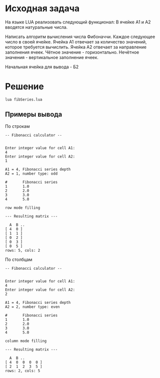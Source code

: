# Исходная задача

На языке LUA реализовать следующий функционал:
В ячейке А1 и А2 вводятся натуральные числа.

Написать алгоритм вычисления числа Фибоначчи. Каждое следующее число в своей ячейке. 
Ячейка А1 отвечает за количество значений, которое требуется вычислить.
Ячейка А2 отвечает за направление заполнения ячеек. Чётное значение - горизонтально. Нечётное значения - вертикальное заполнение ячеек. 

Начальная ячейка для вывода - Б2

# Решение
```
lua fibSeries.lua
```

## Примеры вывода

По строкам
```
-- Fibonacci calculator --


Enter integer value for cell A1: 
4
Enter integer value for cell A2: 
1

A1 = 4, Fibonacci series depth
A2 = 1, number type: odd

#       Fibonacci series
1       1.0
2       2.0
3       3.0
4       5.0

row mode filling

--- Resulting matrix ---

  A  B .. 
[ 4  0 ]
[ 1  1 ]
[ 0  2 ]
[ 0  3 ]
[ 0  5 ]
rows: 5, cols: 2
```

По столбцам
```
-- Fibonacci calculator --


Enter integer value for cell A1: 
4
Enter integer value for cell A2: 
2

A1 = 4, Fibonacci series depth
A2 = 2, number type: even

#       Fibonacci series
1       1.0
2       2.0
3       3.0
4       5.0

column mode filling

--- Resulting matrix ---

  A  B .. 
[ 4  0  0  0  0 ]
[ 2  1  2  3  5 ]
rows: 2, cols: 5
```
